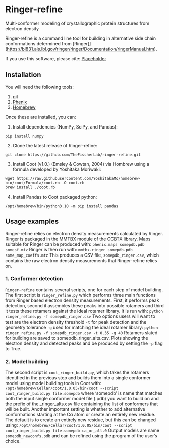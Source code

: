 # Ringer-refine
Multi-conformer modeling of crystallographic protein structures from electron density

Ringer-refine is a command line tool for building in alternative side chain conformations
determined from [Ringer]](https://bl831.als.lbl.gov/ringer/ringer/Documentation/ringerManual.htm).

If you use this software, please cite:
[Placeholder]()

## Installation

You will need the following tools:
1. git
2. [Phenix](https://phenix-online.org)
3. [Homebrew](https://brew.sh)

Once these are installed, you can:
1. Install dependencies (NumPy, SciPy, and Pandas):
```
pip install numpy
```
2. Clone the latest release of Ringer-refine:
```
git clone https://github.com/TheFischerLab/ringer-refine.git
```
3. Install Coot (v1.0.) (Emsley & Cowtan, 2004) via Hombrew using a formula developed by Yoshitaka Moriwaki:
```
wget https://raw.githubusercontent.com/YoshitakaMo/homebrew-bio/coot/Formula/coot.rb -O coot.rb
brew install ./coot.rb
```
4. Install Pandas to Coot packaged python:
```
/opt/homebrew/bin/python3.10 -m pip install pandas
```

## Usage examples

Ringer-refine relies on electron density measurements calculated by Ringer.
Ringer is packaged in the MMTBX module of the CCBTX library.
Maps suitable for Ringer can be produced with:
`phenix.maps somepdb.pdb somesf.mtz`
Ringer is then run with:
`mmtbx.ringer somepdb.pdb some_map_coeffs.mtz`
This produces a CSV file, `somepdb_ringer.csv`, which contains the raw electron
density measurements that Ringer-refine relies on.
### 1. Conformer detection
`Ringer-refine` contains several scripts, one for each step of model building.
The first script is `ringer_refine.py` which performs three main functions from
Ringer based electron density measurements. First, it performs peak detection, second
it assembles these peaks into possible rotamers and third it tests these rotamers
against the ideal rotamer library. It is run with:
`python ringer_refine.py -f somepdb_ringer.csv`
Two options users will want to test are the electron density threshold `-t` for peak detection and
the geometry tolerance `-g` used for matching the ideal rotamer library:
`python ringer_refine.py -f somepdb_ringer.csv -t 0.35 -g 40`
Rotamers slated for building are saved to somepdb_ringer_alts.csv. Plots showing the electron density and detected peaks and be produced by setting the `-p` flag to True.
### 2. Model building
The second script is `coot_ringer_build.py`, which takes the rotamers identified in the previous step
and builds them into a single conformer model using model building tools in Coot with:
`/opt/homebrew/Cellar/coot/1.0.05/bin/coot --script coot_ringer_build.py file.somepdb`
where ‘somepdb’ is name that matches both the input single conformer model file (.pdb) you want to build on and the prefix of the _ringer_alts.csv file containing the list of conformers that will be built.
Another important setting is whether to add alternative conformations starting at the Cα atom or create an entirely new residue. The default is to create an entirely new residue, but this can be changed using:
`/opt/homebrew/Cellar/coot/1.0.05/bin/coot --script coot_ringer_build.py file.somepdb ca_or_all.0`
Output models are name `somepdb_newconfs.pdb` and can be refined using the program of the user’s choice.
